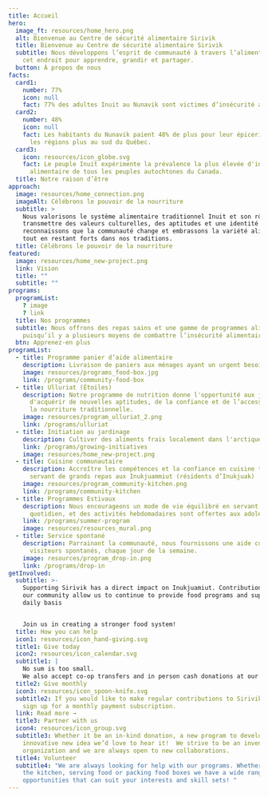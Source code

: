 ```yaml
---
title: Accueil
hero:
  image_ft: resources/home_hero.png
  alt: Bienvenue au Centre de sécurité alimentaire Sirivik
  title: Bienvenue au Centre de sécurité alimentaire Sirivik
  subtitle: Nous développons l’esprit de communauté à travers l’alimentation, dans
    cet endroit pour apprendre, grandir et partager.
  button: À propos de nous
facts:
  card1:
    number: 77%
    icon: null
    fact: 77% des adultes Inuit au Nunavik sont victimes d’insécurité alimentaire.
  card2:
    number: 48%
    icon: null
    fact: Les habitants du Nunavik paient 48% de plus pour leur épicerie que dans
      les régions plus au sud du Québec.
  card3:
    icon: resources/icon_globe.svg
    fact: Le peuple Inuit expérimente la prévalence la plus élevée d'insécurité
      alimentaire de tous les peuples autochtones du Canada.
  title: Notre raison d’être
approach:
  image: resources/home_connection.png
  imageAlt: Célébrons le pouvoir de la nourriture
  subtitle: >
    Nous valorisons le système alimentaire traditionnel Inuit et son rôle de
    transmettre des valeurs culturelles, des aptitudes et une identité. Nous
    reconnaissons que la communauté change et embrassons la variété alimentaire
    tout en restant forts dans nos traditions.
  title: Célébrons le pouvoir de la nourriture
featured:
  image: resources/home_new-project.png
  link: Vision
  title: ""
  subtitle: ""
programs:
  programList:
    ? image
    ? link
  title: Nos programmes
  subtitle: Nous offrons des repas sains et une gamme de programmes alimentaires
    puisqu’il y a plusieurs moyens de combattre l’insécurité alimentaire.
  btn: Apprenez-en plus
programList:
  - title: Programme panier d’aide alimentaire
    description: Livraison de paniers aux ménages ayant un urgent besoin d’assistance
    image: resources/programs_food-box.jpg
    link: /programs/community-food-box
  - title: Ulluriat (Étoiles)
    description: Notre programme de nutrition donne l'opportunité aux jeunes
      d'acquérir de nouvelles aptitudes, de la confiance et de l’accessibilité à
      la nourriture traditionnelle.
    image: resources/program_ulluriat_2.png
    link: /programs/ulluriat
  - title: Initiation au jardinage
    description: Cultiver des aliments frais localement dans l'arctique
    link: /programs/growing-initiatives
    image: resources/home_new-project.png
  - title: Cuisine communautaire
    description: Accroître les compétences et la confiance en cuisine tout en
      servant de grands repas aux Inukjuammiut (résidents d’Inukjuak)
    image: resources/program_community-kitchen.png
    link: /programs/community-kitchen
  - title: Programmes Estivaux
    description: Nous encourageons un mode de vie équilibré en servant un déjeuner
      quotidien, et des activités hebdomadaires sont offertes aux adolescents.
    link: /programs/summer-program
    image: resources/resources_mural.png
  - title: Service spontané
    description: Parrainant la communauté, nous fournissons une aide constante aux
      visiteurs spontanés, chaque jour de la semaine.
    image: resources/program_drop-in.png
    link: /programs/drop-in
getInvolved:
  subtitle: >-
    Supporting Sirivik has a direct impact on Inukjuamiut. Contributions from
    our community allow us to continue to provide food programs and support on a
    daily basis


    Join us in creating a stronger food system!
  title: How you can help
  icon1: resources/icon_hand-giving.svg
  title1: Give today
  icon2: resources/icon_calendar.svg
  subtitle1: |
    No sum is too small.
    We also accept co-op transfers and in person cash donations at our location.
  title2: Give monthly
  icon3: resources/icon_spoon-knife.svg
  subtitle2: If you would like to make regular contributions to Sirivik you can
    sign up for a monthly payment subscription.
  link: Read more →
  title3: Partner with us
  icon4: resources/icon_group.svg
  subtitle3: Whether it be an in-kind donation, a new program to develop or an
    innovative new idea we’d love to hear it!  We strive to be an inventive
    organization and we are always open to new collaborations.
  title4: Volunteer
  subtitle4: "We are always looking for help with our programs. Whether it’s in
    the kitchen, serving food or packing food boxes we have a wide range of
    opportunities that can suit your interests and skill sets! "
---
```

